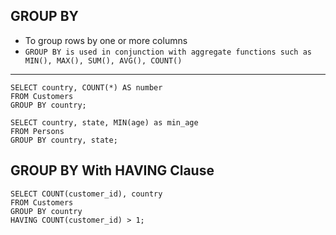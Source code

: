 ## GROUP BY
- To group rows by one or more columns
- `GROUP BY is used in conjunction with aggregate functions such as MIN(), MAX(), SUM(), AVG(), COUNT()`
---


```
SELECT country, COUNT(*) AS number
FROM Customers
GROUP BY country;
```

```
SELECT country, state, MIN(age) as min_age
FROM Persons
GROUP BY country, state;
```

## GROUP BY With HAVING Clause
```
SELECT COUNT(customer_id), country
FROM Customers
GROUP BY country
HAVING COUNT(customer_id) > 1;
```

